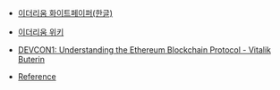 * [이더리움 화이트페이퍼(한글)](https://github.com/ethereum/wiki/wiki/%5BKorean%5D-White-Paper)
* [이더리움 위키](https://github.com/ethereum/wiki/wiki)
* [DEVCON1: Understanding the Ethereum Blockchain Protocol - Vitalik Buterin](https://www.youtube.com/watch?v=gjwr-7PgpN8)

* [Reference](https://www.reddit.com/r/ethereum/comments/7lozjd/understanding_the_fundamentals_of_the_ethereum/)